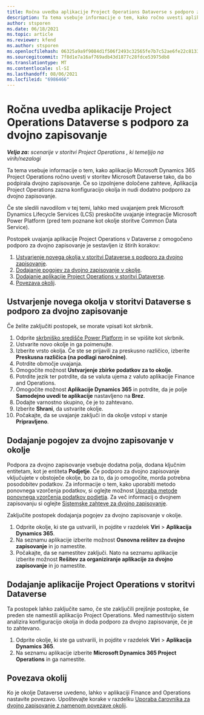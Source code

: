 ```yaml
---
title: Ročna uvedba aplikacije Project Operations Dataverse s podporo za dvojno zapisovanje
description: Ta tema vsebuje informacije o tem, kako ročno uvesti aplikacijo Project Operations Dataverse tako, da bo podpirala dvojno zapisovanje.
author: stsporen
ms.date: 06/18/2021
ms.topic: article
ms.reviewer: kfend
ms.author: stsporen
ms.openlocfilehash: 06325a9a9f9084d1f506f2493c32565fe7b7c52ae6fe22c81339b9c1d632e688
ms.sourcegitcommit: 7f8d1e7a16af769adb43d1877c28fdce53975db8
ms.translationtype: MT
ms.contentlocale: sl-SI
ms.lasthandoff: 08/06/2021
ms.locfileid: "6986466"
---
```

# <a name="manually-deploy-the-project-operations-dataverse-app-with-dual-write-support"></a>Ročna uvedba aplikacije Project Operations Dataverse s podporo za dvojno zapisovanje

_**Velja za:** scenarije v storitvi Project Operations , ki temeljijo na virih/nezalogi_

Ta tema vsebuje informacije o tem, kako aplikacijo Microsoft Dynamics 365 Project Operations ročno uvesti v storitev Microsoft Dataverse tako, da bo podpirala dvojno zapisovanje. Če so izpolnjene določene zahteve, Aplikacija Project Operations zazna konfiguracijo okolja in nudi dodatno podporo za dvojno zapisovanje.

Če ste sledili navodilom v tej temi, lahko med uvajanjem prek Microsoft Dynamics Lifecycle Services (LCS) preskočite uvajanje integracije Microsoft Power Platform (pred tem poznane kot okolje storitve Common Data Service).

Postopek uvajanja aplikacije Project Operations v Dataverse z omogočeno podporo za dvojno zapisovanje je sestavljen iz štirih korakov:

1. [Ustvarjenje novega okolja v storitvi Dataverse s podporo za dvojno zapisovanje](#create).
2. [Dodajanje pogojev za dvojno zapisovanje v okolje](#prerequisites).
3. [Dodajanje aplikacije Project Operations v storitvi Dataverse](#dataverse).
4. [Povezava okolij](#link).

## <a name="create-a-new-environment-in-dataverse-that-supports-dual-write"></a><a name="create"></a>Ustvarjenje novega okolja v storitvi Dataverse s podporo za dvojno zapisovanje

Če želite zaključiti postopek, se morate vpisati kot skrbnik.

1. Odprite [skrbniško središče Power Platform](https://admin.powerplatform.com) in se vpišite kot skrbnik.
2. Ustvarite novo okolje in ga poimenujte.
3. Izberite vrsto okolja. Če ste se prijavili za preskusno različico, izberite **Preskusna različica (na podlagi naročnine)**.
4. Potrdite območje uvajanja.
5. Omogočite možnost **Ustvarjenje zbirke podatkov za to okolje**. 
6. Potrdite jezik ter potrdite, da se valuta ujema z valuto aplikacije Finance and Operations.
7. Omogočite možnost **Aplikacije Dynamics 365** in potrdite, da je polje **Samodejno uvedi te aplikacije** nastavljeno na **Brez**.
8. Dodajte varnostno skupino, če je to zahtevano.
9. Izberite **Shrani**, da ustvarite okolje.
10. Počakajte, da se uvajanje zaključi in da okolje vstopi v stanje **Pripravljeno**.

## <a name="add-dual-write-prerequisites-to-the-environment"></a><a name="prerequisites"></a>Dodajanje pogojev za dvojno zapisovanje v okolje

Podpora za dvojno zapisovanje vsebuje dodatna polja, dodana ključnim entitetam, kot je entiteta **Podjetje**. Če podporo za dvojno zapisovanje vključujete v obstoječe okolje, bo za to, da jo omogočite, morda potrebna posodobitev podatkov. Za informacije o tem, kako uporabiti metodo ponovnega vzorčenja podatkov, si oglejte možnost [Uporaba metode ponovnega vzorčenja podatkov podjetja](/dynamics365/fin-ops-core/dev-itpro/data-entities/dual-write/bootstrap-company-data). Za več informacij o dvojnem zapisovanju si oglejte [Sistemske zahteve za dvojno zapisovanje](/dynamics365/fin-ops-core/dev-itpro/data-entities/dual-write/dual-write-system-req).

Zaključite postopek dodajanja pogojev za dvojno zapisovanje v okolje.

1. Odprite okolje, ki ste ga ustvarili, in pojdite v razdelek **Viri** \> **Aplikacija Dynamics 365**.
2. Na seznamu aplikacije izberite možnost **Osnovna rešitev za dvojno zapisovanje** in jo namestite.
3. Počakajte, da se namestitev zaključi. Nato na seznamu aplikacije izberite možnost **Rešitev za organiziranje aplikacije za dvojno zapisovanje** in jo namestite.

## <a name="add-the-project-operations-dataverse-app"></a><a name="dataverse"></a>Dodajanje aplikacije Project Operations v storitvi Dataverse

Ta postopek lahko zaključite samo, če ste zaključili prejšnje postopke, še preden ste namestili aplikacijo Project Operations. Med namestitvijo sistem analizira konfiguracijo okolja in doda podporo za dvojno zapisovanje, če je to zahtevano.

1. Odprite okolje, ki ste ga ustvarili, in pojdite v razdelek **Viri** \> **Aplikacija Dynamics 365**.
2. Na seznamu aplikacije izberite **Microsoft Dynamics 365 Project Operations** in ga namestite.

## <a name="link-your-environments"></a><a name="link"></a>Povezava okolij

Ko je okolje Dataverse uvedeno, lahko v aplikaciji Finance and Operations nastavite povezavo. Upoštevajte korake v razdelku [Uporaba čarovnika za dvojno zapisovanje z namenom povezave okolij](/dynamics365/fin-ops-core/dev-itpro/data-entities/dual-write/link-your-environment).
